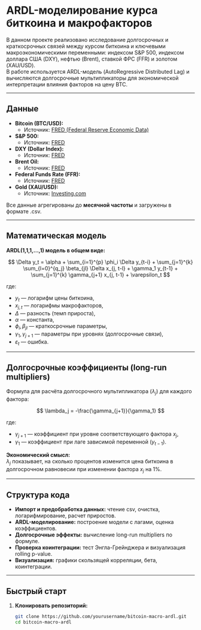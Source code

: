 # ARDL-моделирование курса биткоина и макрофакторов



В данном проекте реализовано исследование долгосрочных и краткосрочных связей между курсом биткоина и ключевыми макроэкономическими переменными: индексом S&P 500, индексом доллара США (DXY), нефтью (Brent), ставкой ФРС (FFR) и золотом (XAU/USD).  
В работе используется ARDL-модель (AutoRegressive Distributed Lag) и вычисляются долгосрочные мультипликаторы для экономической интерпретации влияния факторов на цену BTC.

---

## Данные

- **Bitcoin (BTC/USD):**  
  - Источник: [FRED (Federal Reserve Economic Data)](https://fred.stlouisfed.org/series/CBBTCUSD)
- **S&P 500:**  
  - Источник: [FRED](https://fred.stlouisfed.org/series/SP500)
- **DXY (Dollar Index):**  
  - Источник: [FRED](https://fred.stlouisfed.org/series/DTWEXBGS)
- **Brent Oil:**  
  - Источник: [FRED](https://fred.stlouisfed.org/series/DCOILBRENTEU)
- **Federal Funds Rate (FFR):**  
  - Источник: [FRED](https://fred.stlouisfed.org/series/FEDFUNDS)
- **Gold (XAU/USD):**  
  - Источник: [Investing.com](https://www.investing.com/commodities/gold-historical-data)

Все данные агрегированы до **месячной частоты** и загружены в формате .csv.

---

## Математическая модель

**ARDL(1,1,1,...,1) модель в общем виде:**

$$
\Delta y_t = \alpha + \sum_{i=1}^{p} \phi_i \Delta y_{t-i} + \sum_{j=1}^{k} \sum_{l=0}^{q_j} \beta_{jl} \Delta x_{j, t-l} + \gamma_1 y_{t-1} + \sum_{j=1}^{k} \gamma_{j+1} x_{j, t-1} + \varepsilon_t
$$

где:
- $y_t$ — логарифм цены биткоина,
- $x_{j, t}$ — логарифмы макрофакторов,
- $\Delta$ — разность (темп прироста),
- $\alpha$ — константа,
- $\phi_i, \beta_{jl}$ — краткосрочные параметры,
- $\gamma_1, \gamma_{j+1}$ — параметры при уровнях (долгосрочные связи),
- $\varepsilon_t$ — ошибка.

---

## Долгосрочные коэффициенты (long-run multipliers)

Формула для расчёта долгосрочного мультипликатора ($\lambda_j$) для каждого фактора:

$$
\lambda_j = -\frac{\gamma_{j+1}}{\gamma_1}
$$

где:

- $\gamma_{j+1}$ — коэффициент при уровне соответствующего фактора $x_j$,
- $\gamma_1$ — коэффициент при лаге зависимой переменной ($y_{t-1}$).

  
**Экономический смысл:**  
$\lambda_j$ показывает, на сколько процентов изменится цена биткоина в долгосрочном равновесии при изменении фактора $x_j$ на 1%.

---

## Структура кода

- **Импорт и предобработка данных:** чтение csv, очистка, логарифмирование, расчет приростов.
- **ARDL-моделирование:** построение модели с лагами, оценка коэффициентов.
- **Долгосрочные эффекты:** вычисление long-run multipliers по формуле.
- **Проверка коинтеграции:** тест Энгла-Грейнджера и визуализация rolling p-value.
- **Визуализация:** графики скользящей корреляции, бета, коинтеграции.

---

## Быстрый старт

1. **Клонировать репозиторий:**
   ```bash
   git clone https://github.com/yourusername/bitcoin-macro-ardl.git
   cd bitcoin-macro-ardl
